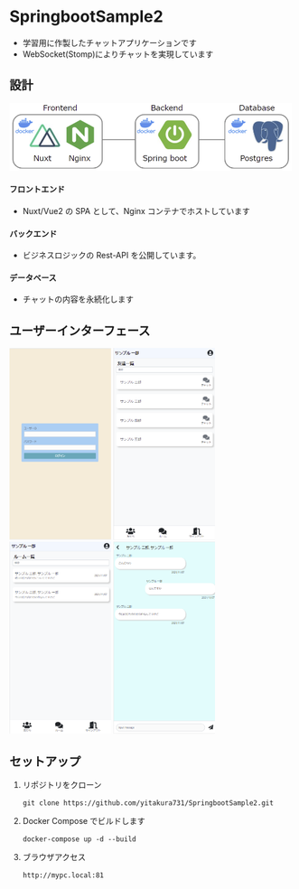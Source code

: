 # SpringbootSample2

- 学習用に作製したチャットアプリケーションです
- WebSocket(Stomp)によりチャットを実現しています

## 設計

<img src="Document/image/architect.png" height="120px" width="500px">

#### フロントエンド

- Nuxt/Vue2 の SPA として、Nginx コンテナでホストしています

#### バックエンド

- ビジネスロジックの Rest-API を公開しています。

#### データベース

- チャットの内容を永続化します

## ユーザーインターフェース

<img src="Document/image/login.png" height="340px" width="180px">

<img src="Document/image/friend.png" height="340px" width="180px">

<img src="Document/image/room.png" height="340px" width="180px">

<img src="Document/image/chat.png" height="340px" width="180px">

## セットアップ

1. リポジトリをクローン

   ```
   git clone https://github.com/yitakura731/SpringbootSample2.git
   ```

1. Docker Compose でビルドします

   ```
   docker-compose up -d --build
   ```

1. ブラウザアクセス

   ```
   http://mypc.local:81
   ```
